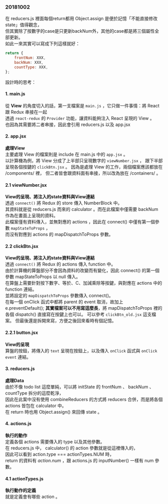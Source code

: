 ### 20181002  
在 reducers.js 裡面每個return都用 Object.assign 是便於記憶「不能直接修改state」值得觀念，  
但其實除了按數字的case是只更新backNum外，其他的case都是將三個屬性全部更新。  
如此一來其實可以寫成下列這樣就好：
``` javascript
return {
    frontNum: XXX,
    backNum: XXX,
    countType: XXX,
};
```

設計時的思考：  
#### 1. main.js  
從 **View** 的角度切入的話，第一支檔案是 `main.js` ，它只做一件事情：將 React 跟 Redux 串接在一起  
透過 `react-redux` 的 `Provider` 功能，讓資料能夠注入 React 呈現的 View 。  
也因為其需要將二者串接，因此會引用 reducers.js 以及 app.jsx

#### 2. app.jsx  
**處理View**  
主要處理 View 的檔案則是 include 在 main.js 中的 `app.jsx` 。  
以計算機為例，將 View 分成了上半部只呈現數字的 `viewNumber.jsx` ，
跟下半部呈現各個按鍵的 `clickBtn.jsx` 。
因為是處理 View 的工作，兩個檔案應該都放在 /components/ 裡，
但二者皆會跟資料面有串接，所以改為放在 /containers/ 。

#### 2.1 viewNumber.jsx  
**View的呈現、將注入的state資料與View連結**  
透過 `connect()` 將 Redux 的 store 傳入 NumberBlock 中。  
其資料就是從 reducers.js 而來的 calculator 。而在此檔案中僅需要 backNum 作為在畫面上呈現的資料。  
此檔案僅有資料傳入，並無對應的 actions ，因此在 connect() 中僅有第一個參數 `mapStateToProps` ，  
而沒有對應到 actions 的 mapDispatchToProps 參數。

#### 2.2 clickBtn.jsx  
**View的呈現、將注入的state資料與View連結**  
透過 `connect()` 將 Redux 的 actions 傳入 function 中。  
由於計算機的算盤部分不會因為資料的改變而有變化，因此 connect() 的第一個參數 mapStateToProps 以 null 傳入。  
在算盤上需要針對按下數字、等於、C、加減乘除等按鍵，與對應在 actions 中的 function 連結。  
並將設定的 `mapDispatchToProps` 參數傳入 connect()。  
在每一個 onClick 函式中都將 parent 的 event 取消，故加上 e.preventDefault();
**其實檔案可以不用寫這麼長**，將 mapDispatchToProps 裡的各個 dispatch() 直接寫在按鍵上也可以。
可以參考 `clickBtn_old.jsx` 這支檔案。
但最後還是拆開來寫，方便之後回來看時有個記憶。

#### 2.2.1 button.jsx  
**View的呈現**  
算盤的按鈕，將傳入的 `text` 呈現在按鈕上，以及傳入 `onClick` 函式與 `onClick event` 連結。

#### 3. reducers.js  
**處理Data**  
由於不像 todo list 這麼單純，可以將 initState 的 frontNum 、 backNum 、 countType 拆分的這麼乾淨，  
因此在此案中沒有使用 combineReducers 的方式將 reducers 合併，而是將各個 actions 皆包在 calculator 中。  
在 return 時也用 Object.assign() 來回傳 state 。  

#### 4. actions.js  
**執行的動作**  
定義各個 actions 需要傳入的 type 以及其他參數。  
在 reducers.js 中， calculator() 的 action 參數就是從這裡傳入的，  
因此可以看到 action.type === actionTypes.NUM 時，  
return 的資料有 *action.num* ，跟 actions.js 的 inputNumber() 一樣有 num 參數。

#### 4.1 actionTypes.js  
**執行動作的定義**  
就是定義會有哪些 action 。
